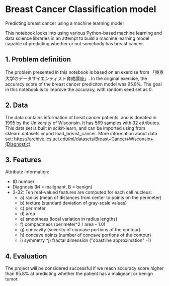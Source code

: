 # Breast Cancer Classification model

Predicting breast cancer using a machine learning model

This notebook looks into using various Python-based machine learning and data science libraries in an attempt to build a machine learning model capable of predicting whether or not somebody has breast cancer.

## 1. Problem definition

The problem presented in this notebook is based on an exercise from 「東京大学のデータサイエンティスト育成講座」. In the original exercise, the accuracy score of the breast cancer prediciton model was 95.8%. The goal in this notebook is to improve the accuracy, with random seed set as 0.

## 2. Data

The data contains information of breat cancer patients, and is donated in 1995 by the University of Wisconsin. It has 569 samples with 32 attributes. This data set is built in scikit-learn, and can be imported using from sklearn.datasets import load_breast_cancer. More information about data set: https://archive.ics.uci.edu/ml/datasets/Breast+Cancer+Wisconsin+(Diagnostic)

## 3. Features

Attribute information:

* ID number
* Diagnosis (M = malignant, B = benign)
* 3-32: Ten real-valued features are computed for each cell nucleus:
  * a) radius (mean of distances from center to points on the perimeter)
  * b) texture (standard deviation of gray-scale values)
  * c) perimeter
  * d) area
  * e) smootness (local variation in radius lengths)
  * f) compactness (perimeter^2 / area - 1.0)
  * g) concavity (severity of concave portions of the contour)
  * h) concave points (number of concave portions of the contour)
  * i) symmetry
  *j) fractal dimension ("coastline approximation" -1)


## 4. Evaluation

The project will be considered successful if we reach accuracy score higher than 95.8% at predicting whether the patient has a malignant or benign tumor.
